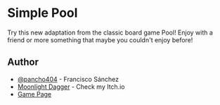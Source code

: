 # Simple Pool

Try this new adaptation from the classic board game Pool! Enjoy with a friend or more something that maybe you couldn't enjoy before!


## Author


- [@pancho404](https://github.com/pancho404) - Francisco Sánchez
- [Moonlight Dagger](https://moonlightdagger.itch.io) - Check my Itch.io
- [Game Page](https://moonlightdagger.itch.io/simple-pool)

